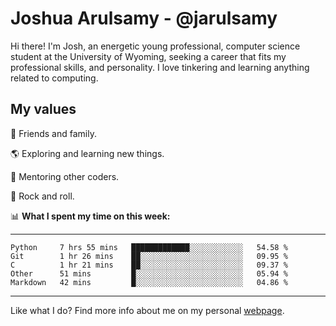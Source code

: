 # Joshua Arulsamy - @jarulsamy

Hi there! I'm Josh, an energetic young professional, computer science student at the University of Wyoming, seeking a career that fits my professional skills, and personality. I love tinkering and learning anything related to computing.

## My values

:yellow_heart: Friends and family.

:earth_americas: Exploring and learning new things.

:book: Mentoring other coders.

:guitar: Rock and roll.

:bar_chart: **What I spent my time on this week:**

------
<!--START_SECTION:waka-->
```text
Python     7 hrs 55 mins   █████████████░░░░░░░░░░░░   54.58 % 
Git        1 hr 26 mins    ██░░░░░░░░░░░░░░░░░░░░░░░   09.95 % 
C          1 hr 21 mins    ██░░░░░░░░░░░░░░░░░░░░░░░   09.37 % 
Other      51 mins         █░░░░░░░░░░░░░░░░░░░░░░░░   05.94 % 
Markdown   42 mins         █░░░░░░░░░░░░░░░░░░░░░░░░   04.86 %
```
<!--END_SECTION:waka-->
------

Like what I do? Find more info about me on my personal [webpage](https://arulsamy.me).
